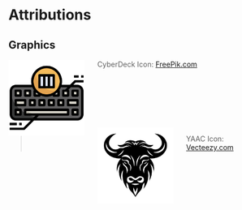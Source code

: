<!-- ======================================== ATTRIBUTIONS.md Start ======================================== -->


<!-- ------------------------------ Intro Start ------------------------------ -->

# Attributions

<!-- ------------------------------ Intro End ------------------------------ -->


<!-- ------------------------------ Graphics Start ------------------------------ -->

## Graphics

<img src="img/icons/cyberdeck-icon-512px.png" alt="CyberDeck Logo" align="left" style="margin-right: 25px" height=150>

> CyberDeck Icon: [FreePik.com](https://www.freepik.com/icon/column_5981970#fromView=search&page=1&position=21&uuid=cd0f616b-4fb2-4ea2-b273-e43aa49e0b56)

<br>
<br>
<br>
<br>
<br>
<br>

<img src="img/logos/vecteezy_black-vector-yak-head-icon-isolated-on-white-background_.jpg" alt="CyberDeck Logo" align="left" style="margin-right: 25px" height=150>

> YAAC Icon: [Vecteezy.com](https://www.vecteezy.com/)

<!-- ------------------------------ Graphics End ------------------------------ -->


<!-- ------------------------------ Outro End ------------------------------ -->

<!-- ------------------------------ Outro End ------------------------------ -->


<!-- ======================================== ATTRIBUTIONS.md End ======================================== -->
